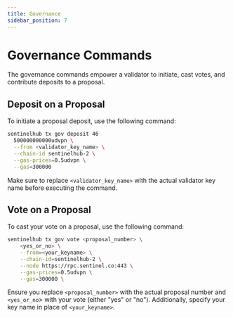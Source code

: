 ```yaml
---
title: Governance
sidebar_position: 7
---
```


# Governance Commands

The governance commands empower a validator to initiate, cast votes, and contribute deposits to a proposal.

## Deposit on a Proposal

To initiate a proposal deposit, use the following command:

```bash
sentinelhub tx gov deposit 46
  500000000000udvpn \
  --from <validator_key_name> \
  --chain-id sentinelhub-2 \
  --gas-prices=0.5udvpn \
  --gas=300000
```

Make sure to replace `<validator_key_name>` with the actual validator key name before executing the command.

## Vote on a Proposal

To cast your vote on a proposal, use the following command:

```bash
sentinelhub tx gov vote <proposal_number> \
    <yes_or_no> \
    --from=<your_keyname> \
    --chain-id=sentinelhub-2 \
    --node https://rpc.sentinel.co:443 \
    --gas-prices=0.5udvpn \
    --gas=300000 \
```

Ensure you replace `<proposal_number>` with the actual proposal number and `<yes_or_no`> with your vote (either "yes" or "no"). Additionally, specify your key name in place of `<your_keyname>`.
